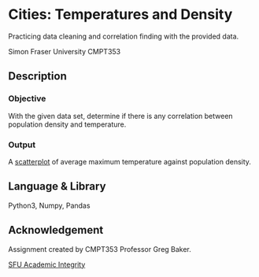 # Cities: Temperatures and Density

Practicing data cleaning and correlation finding with the provided data.

Simon Fraser University CMPT353

## Description
### Objective
With the given data set, determine if there is any correlation between population density and temperature.

### Output
A [scatterplot](https://github.com/wendyhwl/Temperature-Population-Correlation/blob/main/output.svg) of average maximum temperature against population density.

## Language & Library

Python3, Numpy, Pandas

## Acknowledgement

Assignment created by CMPT353 Professor Greg Baker.

[SFU Academic Integrity](http://www.sfu.ca/students/academicintegrity.html)
